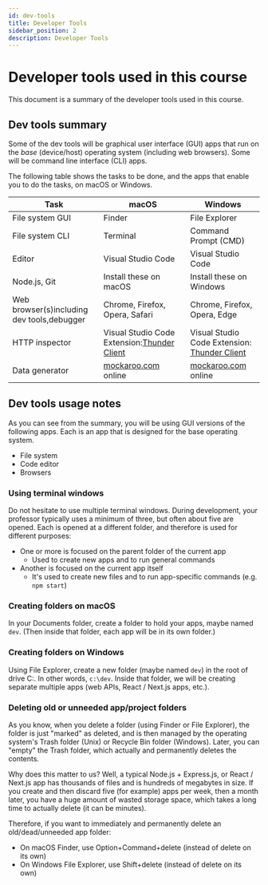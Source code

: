 ```yaml
---
id: dev-tools
title: Developer Tools
sidebar_position: 2
description: Developer Tools
---
```


# Developer tools used in this course

This document is a summary of the developer tools used in this course.

## Dev tools summary

Some of the dev tools will be graphical user interface (GUI) apps that run on the _base_ (device/host) operating system (including web browsers). Some will be command line interface (CLI) apps.

The following table shows the tasks to be done, and the apps that enable you to do the tasks, on macOS or Windows.

| Task                                       | macOS                                                                         | Windows                                                                        |
| ------------------------------------------ | ----------------------------------------------------------------------------- | ------------------------------------------------------------------------------ |
| File system GUI                            | Finder                                                                        | File Explorer                                                                  |
| File system CLI                            | Terminal                                                                      | Command Prompt (CMD)                                                           |
| Editor                                     | Visual Studio Code                                                            | Visual Studio Code                                                             |
| Node.js, Git                               | Install these on macOS                                                        | Install these on Windows                                                       |
| Web browser(s)including dev tools,debugger | Chrome, Firefox, Opera, Safari                                                | Chrome, Firefox, Opera, Edge                                                   |
| HTTP inspector                             | Visual Studio Code Extension:[Thunder Client](https://www.thunderclient.com/) | Visual Studio Code Extension: [Thunder Client](https://www.thunderclient.com/) |
| Data generator                             | [mockaroo.com](https://mockaroo.com) online                                   | [mockaroo.com](https://mockaroo.com) online                                    |

## Dev tools usage notes

As you can see from the summary, you will be using GUI versions of the following apps. Each is an app that is designed for the base operating system.

- File system
- Code editor
- Browsers

### Using terminal windows

Do not hesitate to use multiple terminal windows. During development, your professor typically uses a minimum of three, but often about five are opened. Each is opened at a different folder, and therefore is used for different purposes:

- One or more is focused on the parent folder of the current app
  - Used to create new apps and to run general commands
- Another is focused on the current app itself
  - It's used to create new files and to run app-specific commands (e.g. `npm start`)

### Creating folders on macOS

In your Documents folder, create a folder to hold your apps, maybe named `dev`. (Then inside that folder, each app will be in its own folder.)

### Creating folders on Windows

Using File Explorer, create a new folder (maybe named `dev`) in the root of drive C:. In other words, `c:\dev`. Inside that folder, we will be creating separate multiple apps (web APIs, React / Next.js apps, etc.).

### Deleting old or unneeded app/project folders

As you know, when you delete a folder (using Finder or File Explorer), the folder is just "marked" as deleted, and is then managed by the operating system's Trash folder (Unix) or Recycle Bin folder (Windows). Later, you can "empty" the Trash folder, which actually and permanently deletes the contents.

Why does this matter to us? Well, a typical Node.js + Express.js, or React / Next.js app has thousands of files and is hundreds of megabytes in size. If you create and then discard five (for example) apps per week, then a month later, you have a huge amount of wasted storage space, which takes a long time to actually delete (it can be minutes).

Therefore, if you want to immediately and permanently delete an old/dead/unneeded app folder:

- On macOS Finder, use Option+Command+delete (instead of delete on its own)
- On Windows File Explorer, use Shift+delete (instead of delete on its own)

